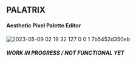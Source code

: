 ## PALATRIX
#### Aesthetic Pixel Palette Editor
![2023-05-09 02 19 32 127 0 0 1 7b5452d350eb](https://user-images.githubusercontent.com/67387763/236969983-660e0e7b-3a67-46f0-bbda-ed9adfbc65eb.png)








##### WORK IN PROGRESS / NOT FUNCTIONAL YET
